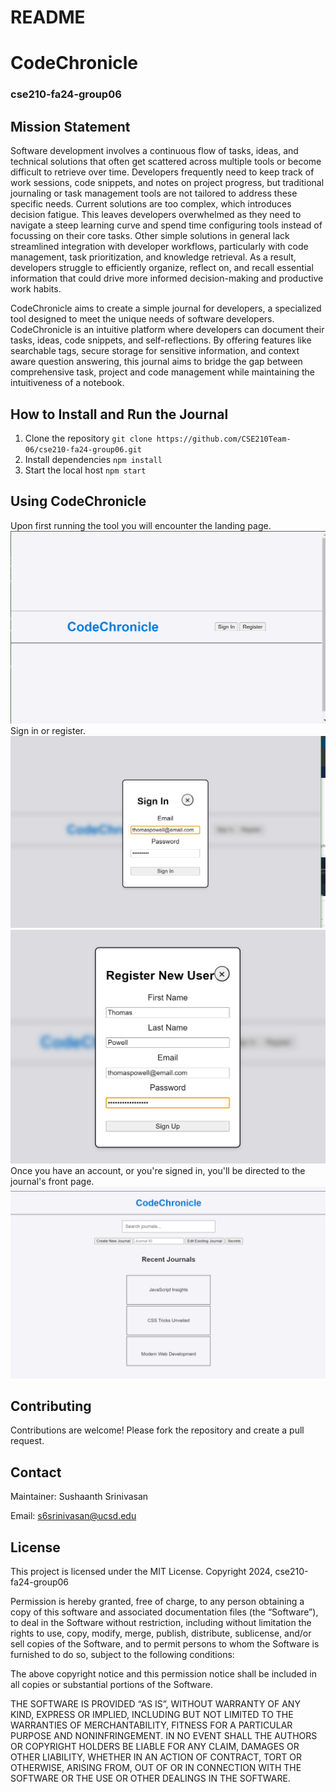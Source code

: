# README
# CodeChronicle
### cse210-fa24-group06

## Mission Statement
Software development involves a continuous flow of tasks, ideas, and technical solutions that often get scattered across multiple tools or become difficult to retrieve over time. Developers frequently need to keep track of work sessions, code snippets, and notes on project progress, but traditional journaling or task management tools are not tailored to address these specific needs. Current solutions are too complex, which introduces decision fatigue. This leaves developers overwhelmed as they need to navigate a steep learning curve and spend time configuring tools instead of focussing on their core tasks. Other simple solutions in general lack streamlined integration with developer workflows, particularly with code management, task prioritization, and knowledge retrieval. As a result, developers struggle to efficiently organize, reflect on, and recall essential information that could drive more informed decision-making and productive work habits.

CodeChronicle aims to create a simple journal for developers, a specialized tool designed to meet the unique needs of software developers. CodeChronicle is an intuitive platform where developers can document their tasks, ideas, code snippets, and self-reflections. By offering features like searchable tags, secure storage for sensitive information, and context aware question answering, this journal aims to bridge the gap between comprehensive task, project and code management while maintaining the intuitiveness of a notebook.

## How to Install and Run the Journal

1. Clone the repository `git clone https://github.com/CSE210Team-06/cse210-fa24-group06.git`
2. Install dependencies `npm install`
3. Start the local host `npm start`

## Using CodeChronicle
Upon first running the tool you will encounter the landing page.
![home](images/home.png)
Sign in or register.
![signin](images/signin.png)![register](images/register.png)
Once you have an account, or you're signed in, you'll be directed to the journal's front page.
![journal](images/journal.png)


## Contributing
Contributions are welcome! Please fork the repository and create a pull request.

## Contact
Maintainer: Sushaanth Srinivasan

Email: s6srinivasan@ucsd.edu

## License
This project is licensed under the MIT License. 
Copyright 2024, cse210-fa24-group06

Permission is hereby granted, free of charge, to any person obtaining a copy of this software and associated documentation files (the “Software”), to deal in the Software without restriction, including without limitation the rights to use, copy, modify, merge, publish, distribute, sublicense, and/or sell copies of the Software, and to permit persons to whom the Software is furnished to do so, subject to the following conditions:

The above copyright notice and this permission notice shall be included in all copies or substantial portions of the Software.

THE SOFTWARE IS PROVIDED “AS IS”, WITHOUT WARRANTY OF ANY KIND, EXPRESS OR IMPLIED, INCLUDING BUT NOT LIMITED TO THE WARRANTIES OF MERCHANTABILITY, FITNESS FOR A PARTICULAR PURPOSE AND NONINFRINGEMENT. IN NO EVENT SHALL THE AUTHORS OR COPYRIGHT HOLDERS BE LIABLE FOR ANY CLAIM, DAMAGES OR OTHER LIABILITY, WHETHER IN AN ACTION OF CONTRACT, TORT OR OTHERWISE, ARISING FROM, OUT OF OR IN CONNECTION WITH THE SOFTWARE OR THE USE OR OTHER DEALINGS IN THE SOFTWARE.

